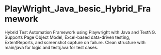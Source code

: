 # PlayWright_Java_besic_Hybrid_Framework
Hybrid Test Automation Framework using Playwright with Java and TestNG. Supports Page Object Model, Excel-based data-driven testing, ExtentReports, and screenshot capture on failure. Clean structure with main/java for logic and test/java for test cases.
